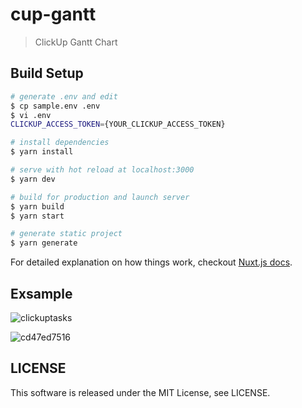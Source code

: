 # cup-gantt

> ClickUp Gantt Chart

## Build Setup

```bash
# generate .env and edit
$ cp sample.env .env
$ vi .env
CLICKUP_ACCESS_TOKEN={YOUR_CLICKUP_ACCESS_TOKEN}

# install dependencies
$ yarn install

# serve with hot reload at localhost:3000
$ yarn dev

# build for production and launch server
$ yarn build
$ yarn start

# generate static project
$ yarn generate
```

For detailed explanation on how things work, checkout [Nuxt.js docs](https://nuxtjs.org).

## Exsample

![clickuptasks](https://user-images.githubusercontent.com/10706586/52896585-93f85580-320d-11e9-88bd-d67dfdbae8b2.png)

![cd47ed7516](https://user-images.githubusercontent.com/10706586/52913351-ab643b00-3300-11e9-9ca2-bfbdeabc6217.png)

## LICENSE

This software is released under the MIT License, see LICENSE.
